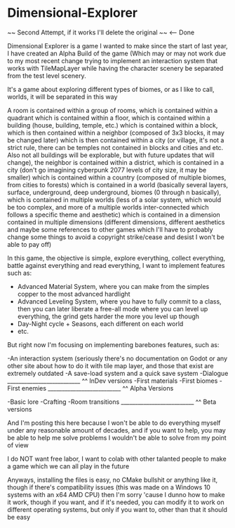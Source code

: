 # Dimensional-Explorer
~~ Second Attempt, if it works I'll delete the original ~~ <-- Done

Dimensional Explorer is a game I wanted to make since the start of last year, I have created an Alpha Build of the game (Which may or may not work due to my most recent change trying to implement an interaction system that works with TileMapLayer while having the character scenery be separated from the test level scenery.

It's a game about exploring different types of biomes, or as I like to call, worlds, it will be separated in this way

A room is contained within a group of rooms, which is contained within a quadrant which is contained within a floor, which is contained within a building (house, building, temple, etc.) which is contained within a block, which is then contained within a neighbor (composed of 3x3 blocks, it may be changed later) which is then contained within a city (or village, it's not a strict rule, there can be temples not contained in blocks and cities and etc. Also not all buildings will be explorable, but with future updates that will change), the neighbor is contained within a district, which is contained in a city (don't go imagining cyberpunk 2077 levels of city size, it may be smaller) which is contained within a country (composed of multiple biomes, from cities to forests) which is contained in a world (basically several layers, surface, underground, deep underground, biomes (0 through n basically), which is contained in multiple worlds (less of a solar system, which would be too complex, and more of a multiple worlds inter-connected which follows a specific theme and aesthetic) which is contained in a dimension contained in multiple dimensions (different dimensions, different aesthetics and maybe some references to other games which I'll have to probably change some things to avoid a copyright strike/cease and desist I won't be able to pay off)

In this game, the objective is simple, explore everything, collect everything, battle against everything and read everything, I want to implement features such as:

- Advanced Material System, where you can make from the simples copper to the most advanced hardlight
- Advanced Leveling System, where you have to fully commit to a class, then you can later liberate a free-all mode where you can level up everything, the grind gets harder the more you level up though
- Day-Night cycle + Seasons, each different on each world
- etc.

But right now I'm focusing on implementing barebones features, such as: 

-An interaction system (seriously there's no documentation on Godot or any other site about how to do it with tile map layer, and those that exist are extremely outdated
-A save-load system and a quick save system
-Dialogue
__________________________ ^^ InDev versions
-First materials
-First biomes
-First enemies
__________________________ ^^ Alpha Versions

-Basic lore
-Crafting
-Room transitions
__________________________ ^^ Beta versions

And I'm posting this here because I won't be able to do everything myself under any reasonable amount of decades, and if you want to help, you may be able to help me solve problems I wouldn't be able to solve from my point of view

I do NOT want free labor, I want to colab with other talanted people to make a game which we can all play in the future

Anyways, installing the files is easy, no CMake bullshit or anything like it, though if there's compatibility issues (this was made on a Windows 10 systems with an x64 AMD CPU) then I'm sorry 'cause I dunno how to make it work, though if you want, and if it's needed, you can modify it to work on different operating systems, but only if you want to, other than that it should be easy
